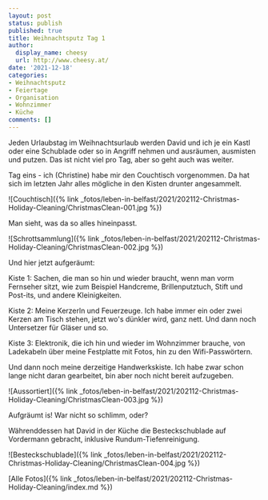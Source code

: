 ```yaml
---
layout: post
status: publish
published: true
title: Weihnachtsputz Tag 1
author:
  display_name: cheesy
  url: http://www.cheesy.at/
date: '2021-12-18'
categories:
- Weihnachtsputz
- Feiertage
- Organisation
- Wohnzimmer
- Küche
comments: []
---
```


Jeden Urlaubstag im Weihnachtsurlaub werden David und ich je ein Kastl oder eine Schublade oder so in Angriff nehmen und ausräumen, ausmisten und putzen. Das ist nicht viel pro Tag, aber so geht auch was weiter.

Tag eins - ich (Christine) habe mir den Couchtisch vorgenommen. Da hat sich im letzten Jahr alles mögliche in den Kisten drunter angesammelt.

![Couchtisch]({% link _fotos/leben-in-belfast/2021/202112-Christmas-Holiday-Cleaning/ChristmasClean-001.jpg %})

Man sieht, was da so alles hineinpasst.

![Schrottsammlung]({% link _fotos/leben-in-belfast/2021/202112-Christmas-Holiday-Cleaning/ChristmasClean-002.jpg %})

Und hier jetzt aufgeräumt:

Kiste 1: Sachen, die man so hin und wieder braucht, wenn man vorm Fernseher sitzt, wie zum Beispiel Handcreme, Brillenputztuch, Stift und Post-its, und andere Kleinigkeiten. 

Kiste 2: Meine Kerzerln und Feuerzeuge. Ich habe immer ein oder zwei Kerzen am Tisch stehen, jetzt wo's dünkler wird, ganz nett. Und dann noch Untersetzer für Gläser und so.

Kiste 3: Elektronik, die ich hin und wieder im Wohnzimmer brauche, von Ladekabeln über meine Festplatte mit Fotos, hin zu den Wifi-Passwörtern.

Und dann noch meine derzeitige Handwerkskiste. Ich habe zwar schon lange nicht daran gearbeitet, bin aber noch nicht bereit aufzugeben.

![Aussortiert]({% link _fotos/leben-in-belfast/2021/202112-Christmas-Holiday-Cleaning/ChristmasClean-003.jpg %})

Aufgräumt is! War nicht so schlimm, oder?

Währenddessen hat David in der Küche die Besteckschublade auf Vordermann gebracht, inklusive Rundum-Tiefenreinigung.

![Besteckschublade]({% link _fotos/leben-in-belfast/2021/202112-Christmas-Holiday-Cleaning/ChristmasClean-004.jpg %})

[Alle Fotos]({% link _fotos/leben-in-belfast/2021/202112-Christmas-Holiday-Cleaning/index.md %})